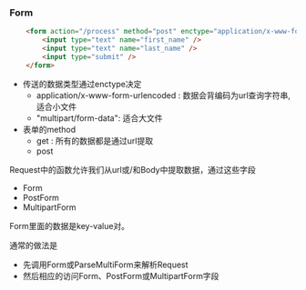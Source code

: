 

### Form


```html
    <form action="/process" method="post" enctype="application/x-www-form-urlencoded">
        <input type="text" name="first_name" />
        <input type="text" name="last_name" />
        <input type="submit" />
    </form>
```

- 传送的数据类型通过enctype决定
  - application/x-www-form-urlencoded : 数据会背编码为url查询字符串, 适合小文件
  - "multipart/form-data": 适合大文件
- 表单的method
  - get : 所有的数据都是通过url提取
  - post 



Request中的函数允许我们从url或/和Body中提取数据，通过这些字段

- Form
- PostForm
- MultipartForm

Form里面的数据是key-value对。 

通常的做法是
- 先调用Form或ParseMultiForm来解析Request
- 然后相应的访问Form、PostForm或MultipartForm字段
